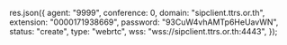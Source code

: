 res.json({
agent: "9999",
conference: 0,
domain: "sipclient.ttrs.or.th",
extension: "0000171938669",
password: "93CuW4vhAMTp6HeUavWN",
status: "create",
type: "webrtc",
wss: "wss://sipclient.ttrs.or.th:4443",
});